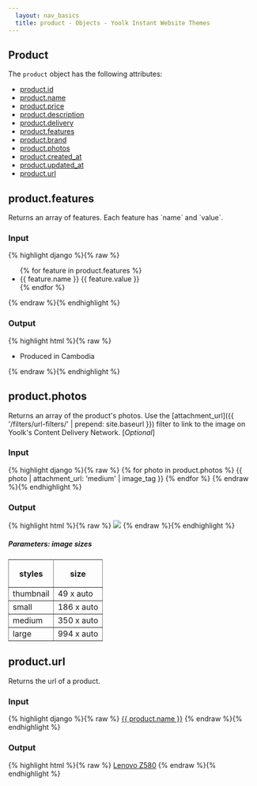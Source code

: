```yaml
---
  layout: nav_basics
  title: product - Objects - Yoolk Instant Website Themes
---
```


<h2 class="section-title">Product</h2>

The <code>product</code> object has the following attributes:

<div class="panel">
  <div class="panel-body">
    <ul>
      <li>
        <a href="#id">product.id</a>
      </li>
      <li>
        <a href="#name">product.name</a>
      </li>
      <li>
        <a href="#price">product.price</a>
      </li>
      <li>
        <a href="#description">product.description</a>
      </li>
      <li>
        <a href="#delivery">product.delivery</a>
      </li>
      <li>
        <a href="#features">product.features</a>
      </li>
      <li>
        <a href="#brand">product.brand</a>
      </li>
      <li>
        <a href="#photos">product.photos</a>
      </li>
      <li>
        <a href="#created_at">product.created_at</a>
      </li>
      <li>
        <a href="#updated_at">product.updated_at</a>
      </li>
      <li>
        <a href="#url">product.url</a>
      </li>
    </ul>
  </div>
</div>

<h2 class="tags" id="features">product.features</h2>
Returns an array of features. Each feature has `name` and `value`.

<div class="panel">
  <div class="panel-header">
    <h3>Input</h3>
  </div>
  <div class="panel-body">
{% highlight django %}{% raw %}
<ul>
  {% for feature in product.features %}
    <li>
      <span>{{ feature.name }}</span>
      <span>{{ feature.value }}</span>
    </li>
  {% endfor %}
</ul>
{% endraw %}{% endhighlight %}
  </div>
</div>

<div class="panel">
  <div class="panel-header">
    <h3>Output</h3>
  </div>
  <div class="panel-body">
{% highlight html %}{% raw %}
<ul>
  <li>
    <span>Produced in</span>
    <span>Cambodia</span>
  </li>
</ul>
{% endraw %}{% endhighlight %}
  </div>
</div>

<h2 class="tags" id="photos">product.photos</h2>

Returns an array of the product's photos. Use the [attachment_url]({{ '/filters/url-filters/' | prepend: site.baseurl }}) filter to link to the image on Yoolk's Content Delivery Network. [*Optional*]

<div class="panel">
  <div class="panel-header">
    <h3>Input</h3>
  </div>
  <div class="panel-body">
{% highlight django %}{% raw %}
{% for photo in product.photos %}
  {{ photo | attachment_url: 'medium' | image_tag }}
{% endfor %}
{% endraw %}{% endhighlight %}
  </div>
</div>

<div class="panel">
  <div class="panel-header">
    <h3>Output</h3>
  </div>
  <div class="panel-body">
{% highlight html %}{% raw %}
<img src="http://s-yoolk-images1.yoolk.com/kh/product_images/medium/1367097277/1250047?1367097277" />
{% endraw %}{% endhighlight %}
  </div>
</div>

<h5 class="sub-section-title">
  Parameters: image sizes
</h5>
<table class="table" rules="all" frame="void">
  <tr>
    <th height="56">styles</th>
    <th>size</th>
  </tr>
  <tr>
    <td>thumbnail</td>
    <td>49 x auto</td>
  </tr>
  <tr>
    <td>small</td>
    <td>186 x auto</td>
  </tr>
  <tr>
    <td>medium</td>
    <td>350 x auto</td>
  </tr>
  <tr>
    <td>large</td>
    <td>994 x auto</td>
  </tr>
</table>

<h2 class="tags" id="url">product.url</h2>

Returns the url of a product.

<div class="panel">
  <div class="panel-header">
    <h3>Input</h3>
  </div>
  <div class="panel-body">
{% highlight django %}{% raw %}
<a href="{{ product.url }}">{{ product.name }}</a>
{% endraw %}{% endhighlight %}
  </div>
</div>

<div class="panel">
  <div class="panel-header">
    <h3>Output</h3>
  </div>
  <div class="panel-body">
{% highlight html %}{% raw %}
<a href="/products/9200-pc-laptops-netbooks/3852-lenovo-z580">Lenovo Z580</a>
{% endraw %}{% endhighlight %}
  </div>
</div>